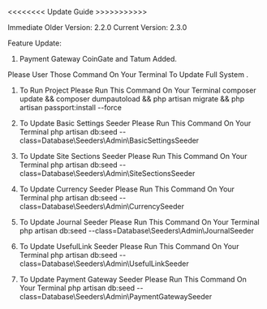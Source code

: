 <<<<<<<< Update Guide >>>>>>>>>>>

Immediate Older Version: 2.2.0
Current Version: 2.3.0

Feature Update:
1. Payment Gateway CoinGate and Tatum Added.




Please User Those Command On Your Terminal To Update Full System
.
1. To Run Project Please Run This Command On Your Terminal
    composer update && composer dumpautoload  && php artisan migrate && php artisan passport:install --force

2. To Update Basic Settings Seeder Please Run This Command On Your Terminal
    php artisan db:seed --class=Database\\Seeders\\Admin\\BasicSettingsSeeder
    
3. To Update Site Sections Seeder Please Run This Command On Your Terminal
    php artisan db:seed --class=Database\\Seeders\\Admin\\SiteSectionsSeeder

4. To Update Currency Seeder Please Run This Command On Your Terminal
    php artisan db:seed --class=Database\\Seeders\\Admin\\CurrencySeeder

5. To Update Journal Seeder Please Run This Command On Your Terminal
    php artisan db:seed --class=Database\\Seeders\\Admin\\JournalSeeder

6. To Update UsefulLink Seeder Please Run This Command On Your Terminal
    php artisan db:seed --class=Database\\Seeders\\Admin\\UsefulLinkSeeder

7. To Update Payment Gateway Seeder Please Run This Command On Your Terminal
    php artisan db:seed --class=Database\\Seeders\\Admin\\PaymentGatewaySeeder